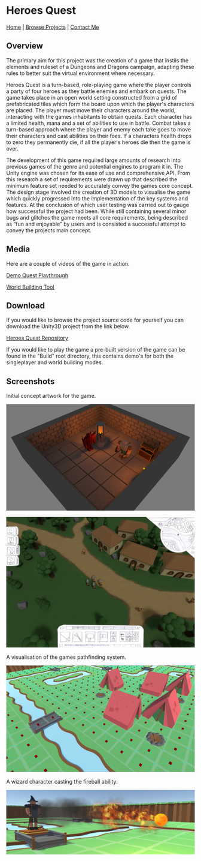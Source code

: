 # Heroes Quest

[Home](../../index.md)
|
[Browse Projects](../browse_projects/browse_projects.md)
|
[Contact Me](../contact_me/contact_me.md)

## Overview

The primary aim for this project was the creation of a game that instils the elements and ruleset of a Dungeons and Dragons campaign, adapting these rules to better suit the virtual environment where necessary.

Heroes Quest is a turn-based, role-playing game where the player controls a party of four heroes as they battle enemies and embark on quests. The game takes place in an open world setting constructed from a grid of prefabricated tiles which form the board upon which the player's characters are placed. The player must move their characters around the world, interacting with the games inhabitants to obtain quests. Each character has a limited health, mana and a set of abilities to use in battle. Combat takes a turn-based approach where the player and enemy each take goes to move their characters and cast abilities on their foes. If a characters health drops to zero they permanently die, if all the player's heroes die then the game is over.

The development of this game required large amounts of research into previous games of the genre and potential engines to program it in. The Unity engine was chosen for its ease of use and comprehensive API. From this research a set of requirements were drawn up that described the minimum feature set needed to accurately convey the games core concept. The design stage involved the creation of 3D models to visualise the game which quickly progressed into the implementation of the key systems and features. At the conclusion of which user testing was carried out to gauge how successful the project had been. While still containing several minor bugs and glitches the game meets all core requirements, being described as “fun and enjoyable” by users and is consisted a successful attempt to convey the projects main concept.

## Media

Here are a couple of videos of the game in action.

[Demo Quest Playthrough](https://www.youtube.com/watch?v=QcLW9PhAsSo)

[World Building Tool](https://www.youtube.com/watch?v=5QVUJDFojOo)

## Download

If you would like to browse the project source code for yourself you can download the Unity3D project from the link below.

[Heroes Quest Repository](https://github.com/JGoodHub/Heroes-Quest)

If you would like to play the game a pre-built version of the game can be found in the "Build" root directory, this contains demo's for both the singleplayer and world building modes.

## Screenshots

Initial concept artwork for the game.

![Image of Concept 1](images/concept_1.png)

![Image of Concept 2](images/concept_2.png)

A visualisation of the games pathfinding system.

![Image of Pathfinding](images/pathfinding.png)

A wizard character casting the fireball ability.

![Image of Spellcasting](images/fireball.png)
